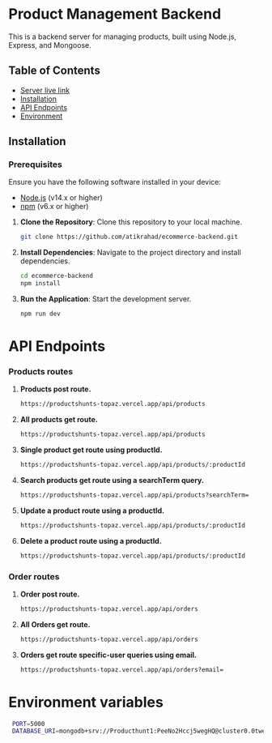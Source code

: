 # Product Management Backend

This is a backend server for managing products, built using Node.js, Express, and Mongoose.

## Table of Contents

- [Server live link](https://productshunts-topaz.vercel.app/)
- [Installation](https://github.com/atikrahad/ecommerce-backend/new/main?filename=README.md#prerequisites)
- [API Endpoints](#api-endpoints)
- [Environment](#license)

## Installation

### Prerequisites

Ensure you have the following software installed in your device:

- [Node.js](https://nodejs.org/) (v14.x or higher)
- [npm](https://www.npmjs.com/) (v6.x or higher)

1. **Clone the Repository**: Clone this repository to your local machine.
    ```bash
    git clone https://github.com/atikrahad/ecommerce-backend.git
    ```

2. **Install Dependencies**: Navigate to the project directory and install dependencies.
    ```bash
    cd ecommerce-backend
    npm install
    ```

3. **Run the Application**: Start the development server.
    ```bash
    npm run dev
    ```
# API Endpoints
### Products routes
1. **Products post route.**
    ```bash
    https://productshunts-topaz.vercel.app/api/products
    ```
2. **All products get route.**
    ```bash
    https://productshunts-topaz.vercel.app/api/products
    ```
3. **Single product get route using productId.**
    ```bash
    https://productshunts-topaz.vercel.app/api/products/:productId
    ```
4. **Search products get route using a searchTerm query.**
    ```bash
    https://productshunts-topaz.vercel.app/api/products?searchTerm=
    ```
5. **Update a product route using a productId.**
    ```bash
    https://productshunts-topaz.vercel.app/api/products/:productId
    ```
6. **Delete a product route using a productId.**
    ```bash
    https://productshunts-topaz.vercel.app/api/products/:productId
    ```
### Order routes
1. **Order post route.**
    ```bash
    https://productshunts-topaz.vercel.app/api/orders
    ```
2. **All Orders get route.**
    ```bash
    https://productshunts-topaz.vercel.app/api/orders
    ```
3. **Orders get route specific-user queries using email.**
    ```bash
    https://productshunts-topaz.vercel.app/api/orders?email=
    ```

# Environment variables 
   ```bash
    PORT=5000
    DATABASE_URI=mongodb+srv://Producthunt1:PeeNo2Hccj5wegHQ@cluster0.0twede1.mongodb.net/productsDb?retryWrites=true&w=majority&appName=Cluster0
   ```

